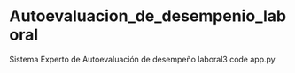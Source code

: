 # Autoevaluacion_de_desempenio_laboral
Sistema Experto de Autoevaluación de desempeño laboral3
code app.py

